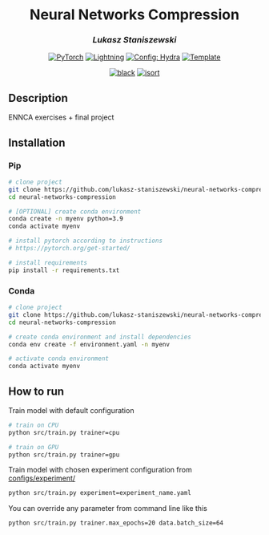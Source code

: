 <div align="center">

# Neural Networks Compression

### *Lukasz Staniszewski*

[![PyTorch](https://img.shields.io/badge/PyTorch-ee4c2c?logo=pytorch&logoColor=white)](https://pytorch.org/get-started/locally/)
[![Lightning](https://img.shields.io/badge/-Lightning-792ee5?logo=pytorchlightning&logoColor=white)](https://pytorchlightning.ai/)
[![Config: Hydra](https://img.shields.io/badge/Config-Hydra-89b8cd)](https://hydra.cc/)
[![Template](https://img.shields.io/badge/-Lightning--Hydra--Template-017F2F?style=flat&logo=github&labelColor=gray)](https://github.com/ashleve/lightning-hydra-template)

[![black](https://img.shields.io/badge/Code%20Style-Black-black.svg?labelColor=gray)](https://black.readthedocs.io/en/stable/)
[![isort](https://img.shields.io/badge/%20imports-isort-%231674b1?style=flat&labelColor=ef8336)](https://pycqa.github.io/isort/)

</div>

## Description

ENNCA exercises + final project

## Installation

### Pip

```bash
# clone project
git clone https://github.com/lukasz-staniszewski/neural-networks-compression
cd neural-networks-compression

# [OPTIONAL] create conda environment
conda create -n myenv python=3.9
conda activate myenv

# install pytorch according to instructions
# https://pytorch.org/get-started/

# install requirements
pip install -r requirements.txt
```

### Conda

```bash
# clone project
git clone https://github.com/lukasz-staniszewski/neural-networks-compression
cd neural-networks-compression

# create conda environment and install dependencies
conda env create -f environment.yaml -n myenv

# activate conda environment
conda activate myenv
```

## How to run

Train model with default configuration

```bash
# train on CPU
python src/train.py trainer=cpu

# train on GPU
python src/train.py trainer=gpu
```

Train model with chosen experiment configuration from [configs/experiment/](configs/experiment/)

```bash
python src/train.py experiment=experiment_name.yaml
```

You can override any parameter from command line like this

```bash
python src/train.py trainer.max_epochs=20 data.batch_size=64
```
